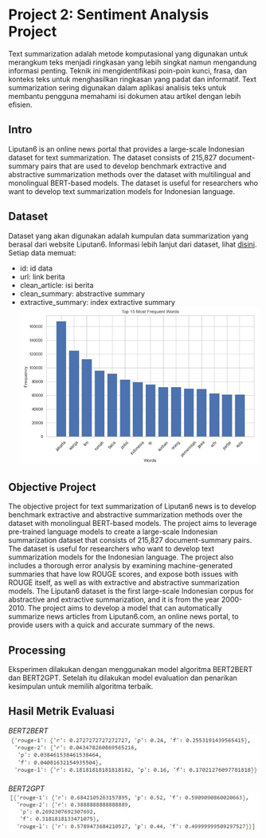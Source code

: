 # Project 2: Sentiment Analysis Project
Text summarization adalah metode komputasional yang digunakan untuk merangkum teks menjadi ringkasan yang lebih singkat namun mengandung informasi penting. Teknik ini mengidentifikasi poin-poin kunci, frasa, dan konteks teks untuk menghasilkan ringkasan yang padat dan informatif. Text summarization sering digunakan dalam aplikasi analisis teks untuk membantu pengguna memahami isi dokumen atau artikel dengan lebih efisien. 

## Intro
Liputan6 is an online news portal that provides a large-scale Indonesian dataset for text summarization. The dataset consists of 215,827 document-summary pairs that are used to develop benchmark extractive and abstractive summarization methods over the dataset with multilingual and monolingual BERT-based models. The dataset is useful for researchers who want to develop text summarization models for Indonesian language.

## Dataset
Dataset yang akan digunakan adalah kumpulan data summarization yang berasal dari website Liputan6. Informasi lebih lanjut dari dataset, lihat [disini](https://huggingface.co/datasets/id_liputan6/). Setiap data memuat:
- id: id data
- url: link berita
- clean_article: isi berita
- clean_summary: abstractive summary
- extractive_summary: index extractive summary
![N|Solid](project2_mostFrequentWord.jpg)


## Objective Project
The objective project for text summarization of Liputan6 news is to develop benchmark extractive and abstractive summarization methods over the dataset with monolingual BERT-based models. The project aims to leverage pre-trained language models to create a large-scale Indonesian summarization dataset that consists of 215,827 document-summary pairs. The dataset is useful for researchers who want to develop text summarization models for the Indonesian language. The project also includes a thorough error analysis by examining machine-generated summaries that have low ROUGE scores, and expose both issues with ROUGE itself, as well as with extractive and abstractive summarization models. The Liputan6 dataset is the first large-scale Indonesian corpus for abstractive and extractive summarization, and it is from the year 2000-2010. The project aims to develop a model that can automatically summarize news articles from Liputan6.com, an online news portal, to provide users with a quick and accurate summary of the news.

## Processing
Eksperimen dilakukan dengan menggunakan model algoritma BERT2BERT dan BERT2GPT. Setelah itu dilakukan model evaluation dan penarikan kesimpulan untuk memilih algoritma terbaik. 

## Hasil Metrik Evaluasi
_BERT2BERT_
![N|Solid](project2_metricsBERT2BERT.jpg)

_BERT2GPT_
![N|Solid](project2_metricsBERT2GPT.jpg)